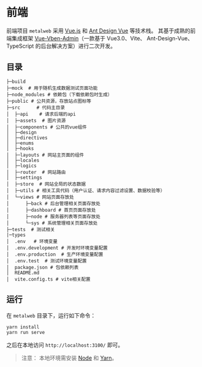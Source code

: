 # 前端

前端项目 `metalweb` 采用 [Vue.js](https://cn.vuejs.org/guide/introduction.html) 和 [Ant Design Vue](https://antdv.com/components/overview-cn) 等技术栈。
其基于成熟的前端集成框架 [Vue-Vben-Admin](https://jacobhsu.github.io/vue-vben-admin-docs/guide/introduction.html)（一款基于 Vue3.0、Vite、 Ant-Design-Vue、TypeScript 的后台解决方案）进行二次开发。



## 目录

```
├─build
├─mock  # 用于随机生成数据测试页面功能
├─node_modules # 依赖包（下载依赖包时生成）
├─public # 公共资源，存放站点图标等
├─src      # 代码主目录
│  ├─api    # 请求后端的api
│  ├─assets  # 图片资源
│  ├─components # 公共的vue组件
│  ├─design
│  ├─directives
│  ├─enums
│  ├─hooks
│  ├─layouts # 网站主页面的组件
│  ├─locales
│  ├─logics
│  ├─router  # 网站路由
│  ├─settings
│  ├─store  # 网站全局的状态数据
│  ├─utils # 相关工具代码（用户认证、请求内容过滤设置、数据校验等）
│  └─views # 网站页面存放处
│      ├─back # 后台管理相关页面存放处
│      ├─dashboard # 首页页面存放处
│      ├─node # 服务器列表等页面存放处
│      └─sys # 系统管理相关页面存放处
├─tests  # 测试相关
|─types
│  .env   # 环境变量
│  .env.development # 开发时环境变量配置
│  .env.production  # 生产环境变量配置
│  .env.test  # 测试环境变量配置
│  package.json # 包依赖列表
│  README.md
│  vite.config.ts # vite相关配置
```



## 运行

在 `metalweb` 目录下，运行如下命令：

```bash
yarn install
yarn run serve
```

之后在本地访问 `http://localhost:3100/` 即可。

> 注意： 本地环境需安装 [Node](https://nodejs.org/en/) 和 [Yarn](https://classic.yarnpkg.com/lang/en/docs/install/#windows-stable)。
